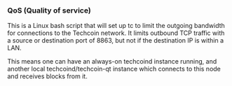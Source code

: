 ### QoS (Quality of service) ###

This is a Linux bash script that will set up tc to limit the outgoing bandwidth for connections to the Techcoin network. It limits outbound TCP traffic with a source or destination port of 8863, but not if the destination IP is within a LAN.

This means one can have an always-on techcoind instance running, and another local techcoind/techcoin-qt instance which connects to this node and receives blocks from it.
